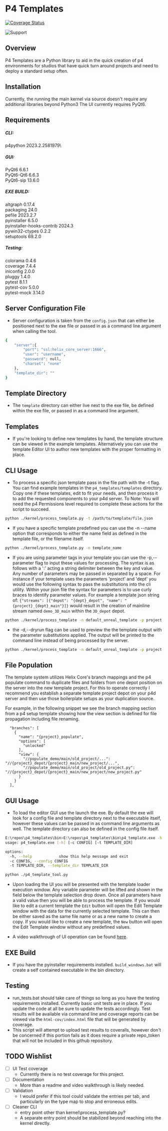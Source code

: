 # P4 Templates
[![Coverage Status](https://coveralls.io/repos/github/rmaffesoli/p4_templates/badge.svg?branch=main)](https://coveralls.io/github/rmaffesoli/p4_templates?branch=main)

![Support](https://img.shields.io/badge/Support-Community-yellow.svg)

## Overview

P4 Templates are a Python library to aid in the quick creation of p4 environments for studios that have quick turn around projects and need to deploy a standard setup often.

## Installation

Currently, the running the main kernel via source doesn't require any additional libraries beyond Python3
The UI currently requires PyQt6.

## Requirements
##### CLI:
p4python                  2023.2.2581979\
##### GUI:
PyQt6                     6.6.1\
PyQt6-Qt6                 6.6.3\
PyQt6-sip                 13.6.0
##### EXE BUILD:
altgraph                  0.17.4\
packaging                 24.0\
pefile                    2023.2.7\
pyinstaller               6.5.0\
pyinstaller-hooks-contrib 2024.3\
pywin32-ctypes            0.2.2\
setuptools                69.2.0
##### Testing:
colorama                  0.4.6\
coverage                  7.4.4\
iniconfig                 2.0.0\
pluggy                    1.4.0\
pytest                    8.1.1\
pytest-cov                5.0.0\
pytest-mock               3.14.0


## Server Configuration File

* Server configuration is taken from the `config.json` that can either be positioned next to the exe file or passed in as a command line argument when calling the tool.
```bash
{
    "server":{
        "port": "ssl:helix_core_server:1666",
        "user": "username",
        "password": null,
        "charset": "none"
    },
    "template_dir": ""
}

```

## Template Directory
* The `template` directory can either live next to the exe file, be defined within the exe file, or passed in as a command line argument.

## Templates
* If you're looking to define new templates by hand, the template structure can be viewed in the example templates. Alternatively you can use the template Editor UI to author new templates with the proper formatting in place.

## CLI Usage

* To process a specific json template pass in the file path with the -t flag.
You can find example templates in the `p4_templates/templates` directory. Copy one if these templates, edit to fit your needs, and then process it to add the requested components to your p4d server. To Note: You will need the p4 Permissions level required to complete these actions for the script to succeed.

```bash
python ./kernel/process_template.py -t /path/to/template/file.json
```

* If you have a specific template predefined you can use the -n --name option that corresponds to either the name field as defined in the template file, or the filename itself.

```bash
python ./kernel/process_template.py -n template_name
```

* If you are using parameter tags in your template you can use the -p,--parameter flag to input these values for processing.
The syntax is as follows with a ':' acting a string delimiter between the key and value.
Any number of parameters may be passed in separated by a space.
For instance if your template uses the parameters 'project' and 'dept' you would use the following syntax to pass the substitutions into the cli utility.
Within your json file the syntax for parameters is to use curly braces to identify parameter values.
For example a template json string of:
`{"streams": [{"depot": "{dept}_depot", "name": "{project}_{dept}_main"}]}` would result in the creation of mainline stream named `demo_3D_main` within the `3D_depot` depot.

```bash
python ./kernel/process_template -n default_unreal_template -p project:demo dept:3D
```

* the -d,--dryrun flag can be used to preview the the template output with the parameter substitutions applied. The output will be printed to the command line instead of being processed by the server.

```bash
python ./kernel/process_template -n default_unreal_template -p project:demo dept:3D -d
```

## File Population

The template system utilizes Helix Core's branch mappings and the p4 populate command to duplicate files and folders from one depot position on the server into the new template project. For this to operate correctly I recommend you establish a separate template project depot on your p4d server and then use those boilerplate setups as your duplication source.

For example, in the following snippet we see the branch mapping section from a p4 setup template showing how the view section is defined for file propagation including file renaming.

```
  "branches": [
    {
      "name": "{project}_populate",
      "options": [
        "unlocked"
      ],
      "view": {
        "//populate_demo/main/old_project/...": "//{project}_depot/{project}_main/new_project/...",
        "//populate_demo/main/old_project/old_project.py": "//{project}_depot/{project}_main/new_project/new_project.py"
      }
    }
  ],
```

## GUI Usage

* To load the editor GUI use the launch the exe. By default the exe will look for a config file and template directory next to the executable itself, however these values can be passed in as command line arguments as well. The template directory can also be defined in the config file itself.

```bash
E:\repos\p4_templates\bin>E:\repos\p4_templates\bin\p4_template.exe -h
usage: p4_template.exe [-h] [-c CONFIG] [-t TEMPLATE_DIR]

options:
  -h, --help            show this help message and exit
  -c CONFIG, --config CONFIG
  -t TEMPLATE_DIR, --template_dir TEMPLATE_DIR
```


```bash
python ./p4_template_tool.py
```
* Upon loading the UI you will be presented with the template loader execution window. Any variable parameter will be lifted and shown in the field below the template selection drop down. Once all parameters have a valid value then you will be able to process the template. If you would like to edit a current template the `Edit` button will open the Edit Template window with the data for the currently selected template. This can then be either saved as the same file name or as a new name to create a copy. If you would like to create a new template, the `New` button will open the Edit Template window without any predefined values.

* A video walkthrough of UI operation can be found [here](https://share.descript.com/view/qB7vWvmbhRO).

## EXE Build
* If you have the pyinstaller requirements installed. `build_windows.bat` will create a self contained executable in the bin directory.

## Testing

* run_tests.bat should take care of things so long as you have the testing requirements installed. Currently basic unit tests are in place. If you update the code at all be sure to update the tests accordingly. Test results will be available via command line and coverage reports can be viewed via the `html-cov/index.html` file that will be generated by coverage.
* This script will attempt to upload test results to coveralls, however don't be concerned if this portion fails as it does require a private repo_token that will not be included in this github repository.

## TODO Wishlist
- [ ] UI Test coverage
  - Currently there is no test coverage for this project.
- [ ] Documentation
  - More than a readme and video walkthrough is likely needed.
- [ ] Validation
  - I would prefer if this tool could validate the entries per tab, and particularly on the type map to stop and erroneous edits.
- [ ] Cleaner CLI
  - entry point other than kernel\process_template.py?
  - A separate entry point should be stabilized beyond reaching into the kernel directly.
